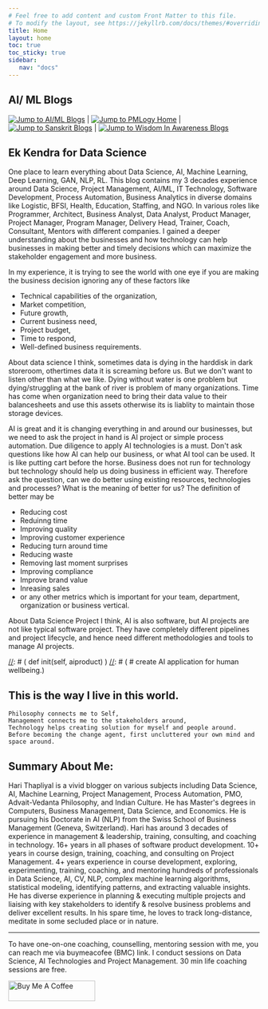 ```yaml
---
# Feel free to add content and custom Front Matter to this file.
# To modify the layout, see https://jekyllrb.com/docs/themes/#overriding-theme-defaults
title: Home
layout: home
toc: true
toc_sticky: true
sidebar:
   nav: "docs"
---
```


<style>
  .center {
  display: block;
  margin-left: auto;
  margin-right: auto;
  width: 75%;
}
</style>

## AI/ ML Blogs
[![Jump to AI/ML Blogs](https://img.shields.io/badge/Goto-AI_ML_Blog-blue)](/dsblog) | [![Jump to PMLogy Home](https://img.shields.io/badge/Goto-PMLOGY_Home-blue)](/pmlogy-home) | [![Jump to Sanskrit Blogs](https://img.shields.io/badge/Goto-SanskritYatra_Home-orange)](/samskrutyatra-home) | [![Jump to Wisdom In Awareness Blogs](https://img.shields.io/badge/Goto-WiA_Home-Dark_Green)](/wia-home)

## Ek Kendra for Data Science
One place to learn everything about Data Science, AI, Machine Learning, Deep Learning, GAN, NLP, RL. This blog contains my 3 decades experience around Data Science, Project Management, AI/ML, IT Technology, Software Development, Process Automation, Business Analytics in diverse domains like Logistic, BFSI, Health, Education, Staffing, and NGO. In various roles like Programmer, Architect, Business Analyst, Data Analyst, Product Manager, Project Manager, Program Manager, Delivery Head, Trainer, Coach, Consultant, Mentors with different companies. I gained a deeper understanding about the businesses and how technology can help businesses in making better and timely decisions which can maximize the stakeholder engagement and more business. 

In my experience, it is trying to see the world with one eye if you are making the business decision ignoring any of these factors like 
- Technical capabilities of the organization, 
- Market competition, 
- Future growth, 
- Current business need, 
- Project budget, 
- Time to respond, 
- Well-defined business requirements.

About data science I think, sometimes data is dying in the harddisk in dark storeroom, othertimes data it is screaming before us. But we don't want to listen other than what we like. Dying without water is one problem but dying/struggling at the bank of river is problem of many organizations. Time has come when organization need to bring their data value to their balancesheets and use this assets otherwise its is liablity to maintain those storage devices.

AI is great and it is changing everything in and around our businesses, but we need to ask the project in hand is AI project or simple process automation. Due diligence to apply AI technologies is a must. Don't ask questions like how AI can help our business, or what AI tool can be used. It is like putting cart before the horse. Business does not run for technology but technology should help us doing business in efficient way. Therefore ask the question, can we do better using existing resources, technologies and processes? What is the meaning of better for us? The definition of better may be
- Reducing cost
- Reduinng time
- Improving quality
- Improving customer experience
- Reducing turn around time
- Reducing waste
- Removing last moment surprises
- Improving compliance
- Improve brand value
- Inreasing sales
- or any other metrics which is important for your team, department, organization or business vertical. 

About Data Science Project I think, AI is also software, but AI projects are not like typical software project. They have completely different pipelines and project lifecycle, and hence need different methodologies and tools to manage AI projects.

 <script src="https://gist.github.com/dasarpai/6dea9df613fc708b258dbca6446759bb.js"></script>
 
[//]: # (from human.neuron import silicon.neuron)
[//]: # (from human.intelligence import compassion)
[//]: # (from cosmic.intelligence import consciousness)
[//]: # (from nature import beauty)
[//]: # (def class:)
[//]: # (     def init(self, aiproduct) )
[//]: # (	   # create AI application for human wellbeing.)

## This is the way I live in this world.
	Philosophy connects me to Self,   
	Management connects me to the stakeholders around,   
	Technology helps creating solution for myself and people around.   
	Before becoming the change agent, first uncluttered your own mind and space around.     
   
		
## Summary About Me: 
Hari Thapliyal is a vivid blogger on various subjects including Data Science, AI, Machine Learning, Project Management, Process Automation, PMO, Advait-Vedanta Philosophy, and Indian Culture. He has Master's degrees in Computers, Business Management, Data Science, and Economics. He is pursuing his Doctorate in AI (NLP) from the Swiss School of Business Management (Geneva, Switzerland). Hari has around 3 decades of experience in management & leadership, training, consulting, and coaching in technology. 16+ years in all phases of software product development. 10+ years in course design, training, coaching, and consulting on Project Management. 4+ years experience in course development, exploring, experimenting, training, coaching, and mentoring hundreds of professionals in Data Science, AI, CV, NLP, complex machine learning algorithms, statistical modeling, identifying patterns, and extracting valuable insights. He has diverse experience in planning & executing multiple projects and liaising with key stakeholders to identify & resolve business problems and deliver excellent results. In his spare time, he loves to track long-distance, meditate in some secluded place or in nature.

<hr>

To have one-on-one coaching, counselling, mentoring session with me, you can reach me via buymeacofee (BMC) link. I conduct sessions on Data Science, AI Technologies and Project Management. 30 min life coaching sessions are free.

<a href="https://www.buymeacoffee.com/harithapliyal" rel="nofolloaw"><img src="https://camo.githubusercontent.com/c3f856bacd5b09669157ed4774f80fb9d8622dd45ce8fdf2990d3552db99bd27/68747470733a2f2f7777772e6275796d6561636f666665652e636f6d2f6173736574732f696d672f637573746f6d5f696d616765732f6f72616e67655f696d672e706e67" alt="Buy Me A Coffee" style="height: 41px; width: 174px; max-width: 100%;" data-canonical-src="https://www.buymeacoffee.com/assets/img/custom_images/orange_img.png"></a>
